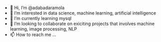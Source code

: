 - 👋 Hi, I’m @adabadaramola
- 👀 I’m interested in data science, machine learning, artificial intelligence
- 🌱 I’m currently learning mysql
- 💞️ I’m looking to collaborate on exiciting projects that involves machine learning, image processing, NLP
- 📫 How to reach me ...

<!---
adabadaramola/adabadaramola is a ✨ special ✨ repository because its `README.md` (this file) appears on your GitHub profile.
You can click the Preview link to take a look at your changes.
--->
